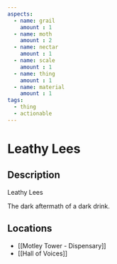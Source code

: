 ```yaml
---
aspects: 
  - name: grail
    amount : 1
  - name: moth
    amount : 2
  - name: nectar
    amount : 1
  - name: scale
    amount : 1
  - name: thing
    amount : 1
  - name: material
    amount : 1
tags:
  - thing
  - actionable
---
```


# Leathy Lees

## Description
Leathy Lees

The dark aftermath of a dark drink.
## Locations
- [[Motley Tower - Dispensary]]
- [[Hall of Voices]]